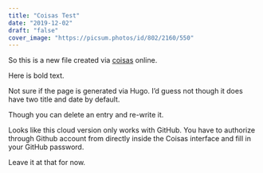 ```yaml
---
title: "Coisas Test"
date: "2019-12-02"
draft: "false"
cover_image: "https://picsum.photos/id/802/2160/550"
---
```

So this is a new file created via [coisas](https://coisas.fiatjaf.com/) online.

Here is bold text.

Not sure if the page is generated via Hugo. I’d guess not though it does have two title and date by default.

Though you can delete an entry and re-write it.

Looks like this cloud version only works with GitHub. You have to authorize through Github account from directly inside the Coisas interface and fill in your GitHub password.

Leave it at that for now.